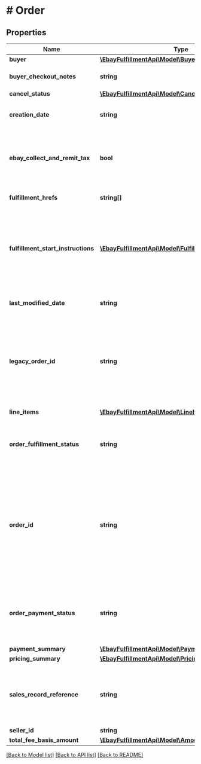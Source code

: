 # # Order

## Properties

Name | Type | Description | Notes
------------ | ------------- | ------------- | -------------
**buyer** | [**\EbayFulfillmentApi\Model\Buyer**](Buyer.md) |  | [optional] 
**buyer_checkout_notes** | **string** | This field contains any comments that the buyer left for the seller about the order during checkout process. This field is only returned if a buyer left comments at checkout time. | [optional] 
**cancel_status** | [**\EbayFulfillmentApi\Model\CancelStatus**](CancelStatus.md) |  | [optional] 
**creation_date** | **string** | The date and time that the order was created. This timestamp is in ISO 8601 format, which uses the 24-hour Universal Coordinated Time (UTC) clock. Format: [YYYY]-[MM]-[DD]T[hh]:[mm]:[ss].[sss]Z Example: 2015-08-04T19:09:02.768Z | [optional] 
**ebay_collect_and_remit_tax** | **bool** | This field is only returned if true, and indicates that eBay will collect tax (US state-mandates sales tax or &#39;goods and services&#39; tax in Australia or New Zealand) for at least one line item in the order, and remit the tax to the taxing authority of the buyer&#39;s residence. If this field is returned, the seller should search for one or more ebayCollectAndRemitTaxes containers at the line item level to get more information about the type of tax and the amount. | [optional] 
**fulfillment_hrefs** | **string[]** | This array contains a list of one or more getShippingFulfillment call URIs that can be used to retrieve shipping fulfillments that have been set up for the order. | [optional] 
**fulfillment_start_instructions** | [**\EbayFulfillmentApi\Model\FulfillmentStartInstruction[]**](FulfillmentStartInstruction.md) | This container consists of a set of specifications for fulfilling the order, including the type of fulfillment, shipping carrier and service, shipping address, and estimated delivery window. These instructions are derived from the buyer&#39;s and seller&#39;s eBay account preferences, the listing parameters, and the buyer&#39;s checkout selections. The seller can use them as a starting point for packaging, addressing, and shipping the order. Note: Although this container is presented as an array, it currently returns only one set of fulfillment specifications. Additional array members will be supported in future functionality. | [optional] 
**last_modified_date** | **string** | The date and time that the order was last modified. This timestamp is in ISO 8601 format, which uses the 24-hour Universal Coordinated Time (UTC) clock. Format: [YYYY]-[MM]-[DD]T[hh]:[mm]:[ss].[sss]Z Example: 2015-08-04T19:09:02.768Z | [optional] 
**legacy_order_id** | **string** | The unique identifier of the order in legacy format, as traditionally used by the Trading API (and other legacy APIs). Both the orderId field and this field are always returned. Note: In June 2019, Order IDs in REST APIs transitioned to a new format. For the Trading and other legacy APIs, by using version control/compatibility level, users have the option of using the older legacy order ID format, or they can migrate to the new order ID format, which is the same order ID format being used by REST APIs. Although users of the Trading API (and other legacy APIs) can now transition to the new order ID format, this legacyOrderId field will still return order IDs in the old format to distinguish between the old and new order IDs. | [optional] 
**line_items** | [**\EbayFulfillmentApi\Model\LineItem[]**](LineItem.md) | This array contains the details for all line items that comprise the order. | [optional] 
**order_fulfillment_status** | **string** | The degree to which fulfillment of the order is complete. See the OrderFulfillmentStatus type definition for more information about each possible fulfillment state. For implementation help, refer to &lt;a href&#x3D;&#39;https://developer.ebay.com/devzone/rest/api-ref/fulfillment/types/OrderFulfillmentStatus.html&#39;&gt;eBay API documentation&lt;/a&gt; | [optional] 
**order_id** | **string** | The unique identifier of the order. Both the legacyOrderId field (traditionally used by Trading and other legacy APIS) and this field are always returned. Note: In June 2019, Order IDs in REST APIs transitioned to a new format. For the Trading and other legacy APIs, by using version control/compatibility level, users have the option of using the older legacy order ID format, or they can migrate to the new order ID format, which is the same order ID format being used by REST APIs. The new format is a non-parsable string, globally unique across all eBay marketplaces, and consistent for both single line item and multiple line item orders. These order identifiers are automatically generated after buyer payment, and unlike in the past, instead of just being known and exposed to the seller, these unique order identifiers will also be known and used/referenced by the buyer and eBay customer support. | [optional] 
**order_payment_status** | **string** | The enumeration value returned in this field indicates the current payment status of an order, or in case of a refund request, the current status of the refund. See the OrderPaymentStatusEnum type definition for more information about each possible payment/refund state. For implementation help, refer to &lt;a href&#x3D;&#39;https://developer.ebay.com/devzone/rest/api-ref/fulfillment/types/OrderPaymentStatusEnum.html&#39;&gt;eBay API documentation&lt;/a&gt; | [optional] 
**payment_summary** | [**\EbayFulfillmentApi\Model\PaymentSummary**](PaymentSummary.md) |  | [optional] 
**pricing_summary** | [**\EbayFulfillmentApi\Model\PricingSummary**](PricingSummary.md) |  | [optional] 
**sales_record_reference** | **string** | An eBay-generated identifier that is used to identify and manage orders through the Selling Manager and Selling Manager Pro tools. This order identifier can also be found on the Orders grid page and in the Sales Record pages in Seller Hub. A salesRecordReference number is only generated and returned at the order level, and not at the order line item level. In cases where the seller does not have a Selling Manager or Selling Manager Pro subscription nor access to Seller Hub, this field may not be returned. | [optional] 
**seller_id** | **string** | The unique eBay user ID of the seller who sold the order. | [optional] 
**total_fee_basis_amount** | [**\EbayFulfillmentApi\Model\Amount**](Amount.md) |  | [optional] 

[[Back to Model list]](../../README.md#documentation-for-models) [[Back to API list]](../../README.md#documentation-for-api-endpoints) [[Back to README]](../../README.md)


